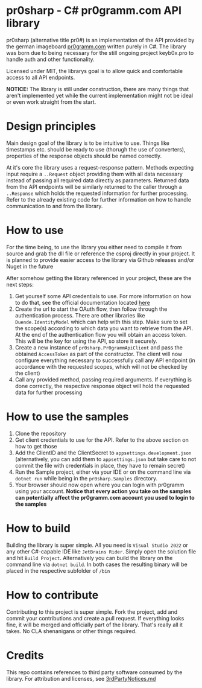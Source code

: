 # pr0sharp - C# pr0gramm.com API library
pr0sharp (alternative title pr0#) is an implementation of the API provided by the german imageboard [pr0gramm.com](https://pr0gramm.com) written purely in C#.
The library was born due to being necessary for the still ongoing project keyb0x.pro to handle auth and other functionality.

Licensed under MIT, the librarys goal is to allow quick and comfortable access to all API endpoints.

**NOTICE:** The library is still under construction, there are many things that aren't implemented yet while the current implementation might not be ideal or even work straight from the start.

# Design principles

Main design goal of the library is to be intuitive to use. Things like timestamps etc. should be ready to use (thorugh the use of converters), properties of the response objects should be named correctly.

At it's core the library uses a request-response pattern. Methods expecting input require a `..Request` object providing them with all data necessary instead of passing all required data directly as parameters. Returned data from the API endpoints will be similarly returned to the caller through a `..Response` which holds the requested information for further processing. Refer to the already existing code for further information on how to handle communication to and from the library.

# How to use

For the time being, to use the library you either need to compile it from source and grab the dll file or reference the csproj directly in your project.
It is planned to provide easier access to the library via Github releases and/or Nuget in the future

After somehow getting the library referenced in your project, these are the next steps:

1. Get yourself some API credentials to use. For more information on how to do that, see the official documentation located [here](https://github.com/pr0gramm-com/api-docs/blob/master/OAuth.md)
2. Create the url to start the OAuth flow, then follow through the authentication process. There are other libraries like `Duende.IdentityModel` which can help with this step. Make sure to set the scope(s) according to which data you want to retrieve from the API. At the end of the authentication flow you will obtain an access token. This will be the key for using the API, so store it securely.
3. Create a new instance of `pr0sharp.Pr0grammApiClient` and pass the obtained `AccessToken` as part of the constructor. The client will now configure everything necessary to successfully call any API endpoint (in accordance with the requested scopes, which will not be checked by the client)
4. Call any provided method, passing required arguments. If everything is done correctly, the respective response object will hold the requested data for further processing

# How to use the samples

1. Clone the repository
1. Get client credentials to use for the API. Refer to the above section on how to get those
1. Add the ClientID and the ClientSecret to `appsettings.development.json` (alternatively, you can add them to `appsettings.json` but take care to not commit the file with credentials in place, they have to remain secret)
1. Run the Sample project, either via your IDE or on the command line via `dotnet run` while being in the `pr0sharp.Samples` directory.
1. Your browser should now open where you can login with pr0gramm using your account. **Notice that every action you take on the samples can potentially affect the pr0gramm.com account you used to login to the samples**

# How to build

Building the library is super simple. All you need is `Visual Studio 2022` or any other C#-capable IDE like `JetBrains Rider`.
Simply open the solution file and hit `Build Project`.
Alternatively you can build the library on the command line via `dotnet build`.
In both cases the resulting binary will be placed in the respective subfolder of `/bin`

# How to contribute

Contributing to this project is super simple. Fork the project, add and commit your contributions and create a pull request. If everything looks fine, it will be merged and officially part of the library.
That's really all it takes. No CLA shenanigans or other things required.

# Credits
This repo contains references to third party software consumed by the library. For attribution and licenses, see [3rdPartyNotices.md](/3rdPartyNotices.md)
